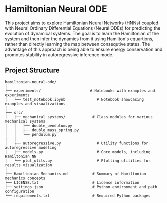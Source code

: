 # Hamiltonian Neural ODE

This project aims to explore Hamiltonian Neural Networks (HNNs) coupled with Neural Ordinary Differential Equations (Neural ODEs) for predicting the evolution of dynamical systems.
The goal is to learn the Hamiltonian of the system and then infer the dynamics from it using Hamilton's equartions, rather than directly learning the map between consequtive states.
The advantage of this approach is being able to ensure energy conservation and promotes stability in autoregressive inference mode.

## Project Structure
```
hamiltonian-neural-ode/
│
├── experiments/                      # Notebooks with examples and experiments
│   └── test_notebook.ipynb              # Notebook showcasing examples and visualizations
│
├── src/
│   ├── mechanical_systems/            # Class modules for various mechanical systems
│   │   ├── double_pendulum.py     
│   │   ├── double_mass_spring.py  
│   │   └── pendulum.py
|   |
│   ├── autoregressive.py                # Utility functions for autoregressive modeling
│   ├── models.py                        # Core models, including Hamiltonian NN
│   └── plot_utils.py                    # Plotting utilities for results visualization
│
├── Hamiltonian Mechanics.md           # Summary of Hamiltonian mechanics concepts
├── LICENSE.txt                        # License information
├── settings.json                      # Python environment and path configuration
└── requirements.txt                   # Required Python packages
```